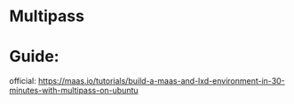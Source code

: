 # Multipass
# Guide:
official: https://maas.io/tutorials/build-a-maas-and-lxd-environment-in-30-minutes-with-multipass-on-ubuntu
